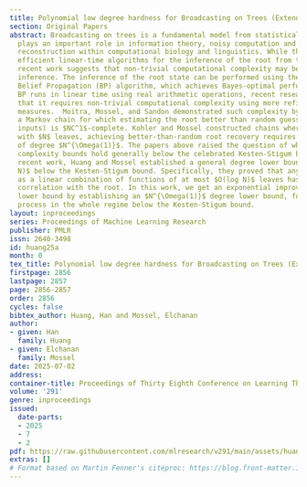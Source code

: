 ```yaml
---
title: Polynomial low degree hardness for Broadcasting on Trees (Extended Abstract)
section: Original Papers
abstract: Broadcasting on trees is a fundamental model from statistical physics that
  plays an important role in information theory, noisy computation and phylogenetic
  reconstruction within computational biology and linguistics. While this model permits
  efficient linear-time algorithms for the inference of the root from the leaves,
  recent work suggests that non-trivial computational complexity may be required for
  inference. The inference of the root state can be performed using the celebrated
  Belief Propagation (BP) algorithm, which achieves Bayes-optimal performance. Although
  BP runs in linear time using real arithmetic operations, recent research indicates
  that it requires non-trivial computational complexity using more refined complexity
  measures.  Moitra, Mossel, and Sandon demonstrated such complexity by constructing
  a Markov chain for which estimating the root better than random guessing (for typical
  inputs) is $NC^1$-complete. Kohler and Mossel constructed chains where, for trees
  with $N$ leaves, achieving better-than-random root recovery requires polynomials
  of degree $N^{\Omega(1)}$. The papers above raised the question of whether such
  complexity bounds hold generally below the celebrated Kesten-Stigum bound. In a
  recent work, Huang and Mossel established a general degree lower bound of $\Omega(\log
  N)$ below the Kesten-Stigum bound. Specifically, they proved that any function expressed
  as a linear combination of functions of at most $O(log N)$ leaves has vanishing
  correlation with the root. In this work, we get an exponential improvement of this
  lower bound by establishing an $N^{\Omega(1)}$ degree lower bound, for any broadcast
  process in the whole regime below the Kesten-Stigum bound.
layout: inproceedings
series: Proceedings of Machine Learning Research
publisher: PMLR
issn: 2640-3498
id: huang25a
month: 0
tex_title: Polynomial low degree hardness for Broadcasting on Trees (Extended Abstract)
firstpage: 2856
lastpage: 2857
page: 2856-2857
order: 2856
cycles: false
bibtex_author: Huang, Han and Mossel, Elchanan
author:
- given: Han
  family: Huang
- given: Elchanan
  family: Mossel
date: 2025-07-02
address:
container-title: Proceedings of Thirty Eighth Conference on Learning Theory
volume: '291'
genre: inproceedings
issued:
  date-parts:
  - 2025
  - 7
  - 2
pdf: https://raw.githubusercontent.com/mlresearch/v291/main/assets/huang25a/huang25a.pdf
extras: []
# Format based on Martin Fenner's citeproc: https://blog.front-matter.io/posts/citeproc-yaml-for-bibliographies/
---
```

